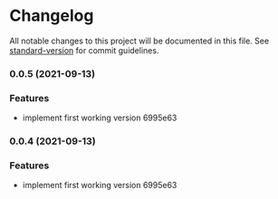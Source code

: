 # Changelog

All notable changes to this project will be documented in this file. See [standard-version](https://github.com/conventional-changelog/standard-version) for commit guidelines.

### 0.0.5 (2021-09-13)

### Features

- implement first working version 6995e63

### 0.0.4 (2021-09-13)

### Features

- implement first working version 6995e63
